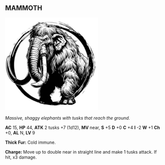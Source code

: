 ## MAMMOTH

![](images/mammoth.webp)

_Massive, shaggy elephants with tusks that reach the ground._

**AC** 15, **HP** 44, **ATK** 2 tusks +7 (1d12), **MV** near, **S** +5 **D** +0 **C** +4 **I** -2 **W** +1 **Ch** +0, **AL** N, **LV** 9

**Thick Fur:** Cold immune.

**Charge:** Move up to double near in straight line and make 1 tusks attack. If hit, x3 damage.

